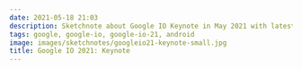 ```yaml
---
date: 2021-05-18 21:03
description: Sketchnote about Google IO Keynote in May 2021 with latest news about Smart Canvas, Google Meet, LaMDA, Privacy, Search, Maps, Photos, Shopping and the announcement of Android 12 "Material You"
tags: google, google-io, google-io-21, android
image: images/sketchnotes/googleio21-keynote-small.jpg
title: Google IO 2021: Keynote
---
```

